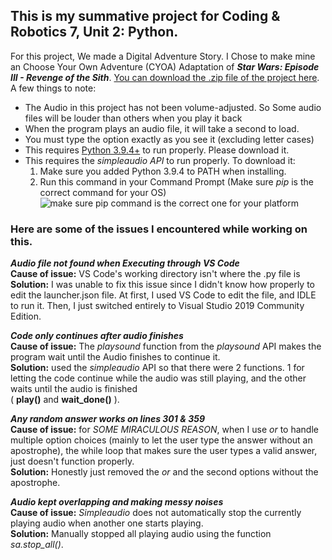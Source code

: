 
## This is my summative project for Coding & Robotics 7, Unit 2: Python.
For this project, We made a Digital Adventure Story.
I Chose to make mine an Choose Your Own Adventure (CYOA) Adaptation of ***Star Wars: Episode III - Revenge of the Sith***.
[You can download the .zip file of the project here](https://github.com/Ahendall/School-robotics-and-coding/raw/main/Unit%202%20-%20Python/%5BIMPORTANT%5D%20Summative%20Assignment/%5BIMPORTANT%5D%20Summative%20Assignment.zip).
A few things to note:
- The Audio in this project has not been volume-adjusted. So Some audio
files will be louder than others when you play it back
- When the program plays an audio file, it will take a second to load.
- You must type the option exactly as you see it (excluding letter cases)
- This requires [Python 3.9.4+](https://www.python.org/downloads/) to run properly. Please download it.
- This requires the *simpleaudio API* to run properly. To download it:
	1. Make sure you added Python 3.9.4 to PATH when installing.
	2. Run this command in your Command Prompt (Make sure *pip* is the correct command for your OS)
	![make sure pip command is the correct one for your platform](https://i.imgur.com/Yxpv6W3.png)


### Here are some of the issues I encountered while working on this.
***Audio file not found when Executing through VS Code***\
**Cause of issue:** VS Code's working directory isn't where the .py file is\
**Solution:** I was unable to fix this issue since I didn't know how properly to edit the launcher.json file.
At first, I used VS Code to edit the file, and IDLE to run it. Then, I just switched entirely
to Visual Studio 2019 Community Edition.


***Code only continues after audio finishes***\
**Cause of issue:** The *playsound* function from the *playsound* API makes the program wait
until the Audio finishes to continue it.\
**Solution:** used the *simpleaudio* API so that there were 2 functions. 1 for letting the code
continue while the audio was still playing, and the other waits until the audio is finished\
(  **play()** and **wait_done()** ).


***Any random answer works on lines 301 & 359***\
**Cause of issue:** for *SOME MIRACULOUS REASON*, when I use *or* to handle multiple option choices
(mainly to let the user type the answer without an apostrophe),  the while loop that makes sure
the user types a valid answer, just doesn't function properly.\
**Solution:** Honestly just removed the *or* and the second options without the apostrophe.


***Audio kept overlapping and making messy noises***\
**Cause of issue:** *Simpleaudio* does not automatically stop the currently playing audio when another one starts playing.\
**Solution:** Manually stopped all playing audio using the function *sa.stop_all()*.
